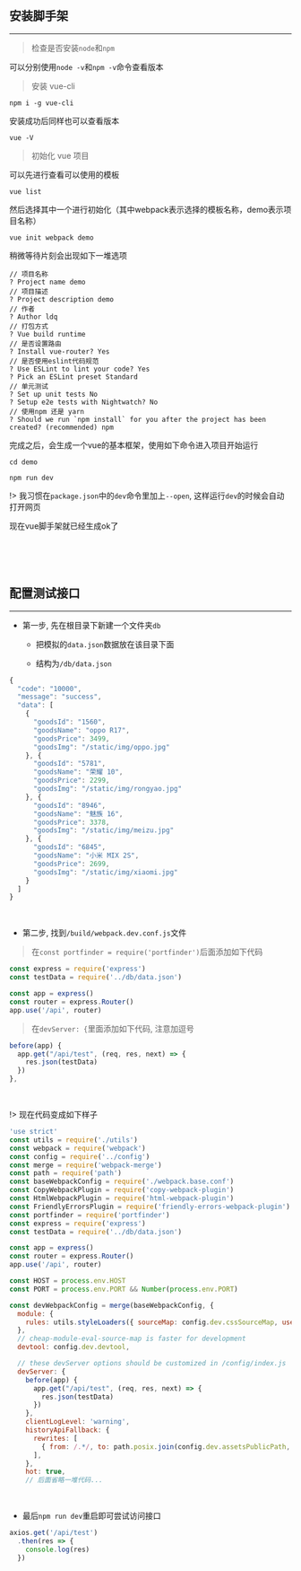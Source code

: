 

## 安装脚手架
---

> 检查是否安装`node`和`npm`

可以分别使用`node -v`和`npm -v`命令查看版本

> 安装 vue-cli

```shell
npm i -g vue-cli
```

安装成功后同样也可以查看版本

```shell
vue -V
```

> 初始化 vue 项目

可以先进行查看可以使用的模板

```shell
vue list
```

然后选择其中一个进行初始化（其中webpack表示选择的模板名称，demo表示项目名称）

```shell
vue init webpack demo
```

稍微等待片刻会出现如下一堆选项

```shell
// 项目名称
? Project name demo
// 项目描述
? Project description demo
// 作者
? Author ldq
// 打包方式
? Vue build runtime
// 是否设置路由
? Install vue-router? Yes
// 是否使用eslint代码规范
? Use ESLint to lint your code? Yes
? Pick an ESLint preset Standard
// 单元测试
? Set up unit tests No
? Setup e2e tests with Nightwatch? No
// 使用npm 还是 yarn
? Should we run `npm install` for you after the project has been created? (recommended) npm
```

完成之后，会生成一个vue的基本框架，使用如下命令进入项目开始运行

```
cd demo
```
```
npm run dev
```

!> 我习惯在`package.json`中的`dev`命令里加上`--open`, 这样运行`dev`的时候会自动打开网页

现在vue脚手架就已经生成ok了

<br>
<br>
<br>

## 配置测试接口
---

- 第一步, 先在根目录下新建一个文件夹`db`

  - 把模拟的`data.json`数据放在该目录下面

  - 结构为`/db/data.json`

```js
{
  "code": "10000",
  "message": "success",
  "data": [
    {
      "goodsId": "1560",
      "goodsName": "oppo R17",
      "goodsPrice": 3499,
      "goodsImg": "/static/img/oppo.jpg"
    }, {
      "goodsId": "5781",
      "goodsName": "荣耀 10",
      "goodsPrice": 2299,
      "goodsImg": "/static/img/rongyao.jpg"
    }, {
      "goodsId": "8946",
      "goodsName": "魅族 16",
      "goodsPrice": 3378,
      "goodsImg": "/static/img/meizu.jpg"
    }, {
      "goodsId": "6845",
      "goodsName": "小米 MIX 2S",
      "goodsPrice": 2699,
      "goodsImg": "/static/img/xiaomi.jpg"
    }
  ]
}
```

<br>

- 第二步, 找到`/build/webpack.dev.conf.js`文件

> 在`const portfinder = require('portfinder')`后面添加如下代码

```js
const express = require('express')
const testData = require('../db/data.json')

const app = express()
const router = express.Router()
app.use('/api', router)
```

> 在`devServer: {`里面添加如下代码, 注意加逗号

```js
before(app) {
  app.get("/api/test", (req, res, next) => {
    res.json(testData)
  })
},
```

<br>

!> 现在代码变成如下样子

```js
'use strict'
const utils = require('./utils')
const webpack = require('webpack')
const config = require('../config')
const merge = require('webpack-merge')
const path = require('path')
const baseWebpackConfig = require('./webpack.base.conf')
const CopyWebpackPlugin = require('copy-webpack-plugin')
const HtmlWebpackPlugin = require('html-webpack-plugin')
const FriendlyErrorsPlugin = require('friendly-errors-webpack-plugin')
const portfinder = require('portfinder')
const express = require('express')
const testData = require('../db/data.json')

const app = express()
const router = express.Router()
app.use('/api', router)

const HOST = process.env.HOST
const PORT = process.env.PORT && Number(process.env.PORT)

const devWebpackConfig = merge(baseWebpackConfig, {
  module: {
    rules: utils.styleLoaders({ sourceMap: config.dev.cssSourceMap, usePostCSS: true })
  },
  // cheap-module-eval-source-map is faster for development
  devtool: config.dev.devtool,

  // these devServer options should be customized in /config/index.js
  devServer: {
    before(app) {
      app.get("/api/test", (req, res, next) => {
        res.json(testData)
      })
    },
    clientLogLevel: 'warning',
    historyApiFallback: {
      rewrites: [
        { from: /.*/, to: path.posix.join(config.dev.assetsPublicPath, 'index.html') },
      ],
    },
    hot: true,
    // 后面省略一堆代码...
```

<br>

- 最后`npm run dev`重启即可尝试访问接口

```js
axios.get('/api/test')
  .then(res => {
    console.log(res)
  })
```

<br>